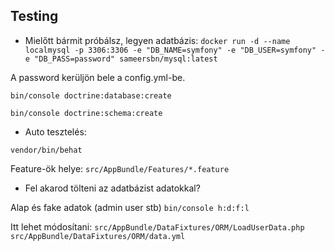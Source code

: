 Testing
-------
* Mielőtt bármit próbálsz, legyen adatbázis:
`docker run -d --name localmysql -p 3306:3306 -e "DB_NAME=symfony" -e "DB_USER=symfony" -e "DB_PASS=password" sameersbn/mysql:latest`

A password kerüljön bele a config.yml-be.

`bin/console doctrine:database:create`

`bin/console doctrine:schema:create`

* Auto tesztelés:

`vendor/bin/behat`

Feature-ök helye:
`src/AppBundle/Features/*.feature`

* Fel akarod tölteni az adatbázist adatokkal?

Alap és fake adatok (admin user stb)
`bin/console h:d:f:l`

Itt lehet módosítani:
`src/AppBundle/DataFixtures/ORM/LoadUserData.php`
`src/AppBundle/DataFixtures/ORM/data.yml`

